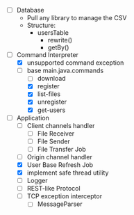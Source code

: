 - [ ] Database
  - Pull any library to manage the CSV
  - Structure:
    - usersTable
      - rewrite()
      - getBy()
- [ ] Command Interpreter
  - [x] unsupported command exception
  - [ ] base main.java.commands
    - [ ] download
    - [x] register
    - [x] list-files
    - [x] unregister
    - [x] get-users
- [ ] Application
  - [ ] Client channels handler
    - [ ] File Receiver
    - [ ] File Sender
    - [ ] File Transfer Job
  - [ ] Origin channel handler
  - [x] User Base Refresh Job
  - [x] implement safe thread utility
  - [ ] Logger
  - [ ] REST-like Protocol
  - [ ] TCP exception interceptor
    - [ ] MessageParser
